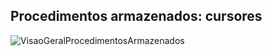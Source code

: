 ## Procedimentos armazenados: cursores

![VisaoGeralProcedimentosArmazenados](https://user-images.githubusercontent.com/9336800/204378287-17823d19-7f57-4a65-8353-e6b0d4b33273.png)
